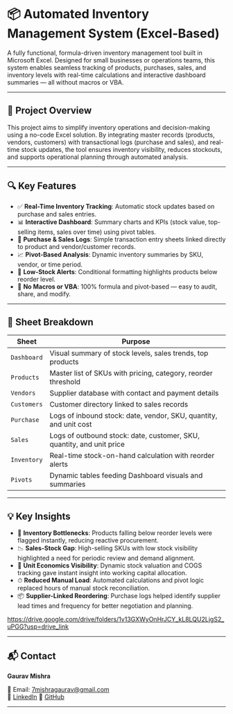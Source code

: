 # 📦 Automated Inventory Management System (Excel-Based)

A fully functional, formula-driven inventory management tool built in Microsoft Excel. Designed for small businesses or operations teams, this system enables seamless tracking of products, purchases, sales, and inventory levels with real-time calculations and interactive dashboard summaries — all without macros or VBA.

---

## 📘 Project Overview

This project aims to simplify inventory operations and decision-making using a no-code Excel solution. By integrating master records (products, vendors, customers) with transactional logs (purchase and sales), and real-time stock updates, the tool ensures inventory visibility, reduces stockouts, and supports operational planning through automated analysis.

---

## 🔍 Key Features

- ✅ **Real-Time Inventory Tracking**: Automatic stock updates based on purchase and sales entries.
- 📊 **Interactive Dashboard**: Summary charts and KPIs (stock value, top-selling items, sales over time) using pivot tables.
- 🔁 **Purchase & Sales Logs**: Simple transaction entry sheets linked directly to product and vendor/customer records.
- 📈 **Pivot-Based Analysis**: Dynamic inventory summaries by SKU, vendor, or time period.
- 🚨 **Low-Stock Alerts**: Conditional formatting highlights products below reorder level.
- 🧩 **No Macros or VBA**: 100% formula and pivot-based — easy to audit, share, and modify.

---

## 🧾 Sheet Breakdown

| Sheet        | Purpose                                                                 |
|--------------|-------------------------------------------------------------------------|
| `Dashboard`  | Visual summary of stock levels, sales trends, top products              |
| `Products`   | Master list of SKUs with pricing, category, reorder threshold           |
| `Vendors`    | Supplier database with contact and payment details                      |
| `Customers`  | Customer directory linked to sales records                              |
| `Purchase`   | Logs of inbound stock: date, vendor, SKU, quantity, and unit cost       |
| `Sales`      | Logs of outbound stock: date, customer, SKU, quantity, and unit price   |
| `Inventory`  | Real-time stock-on-hand calculation with reorder alerts                 |
| `Pivots`     | Dynamic tables feeding Dashboard visuals and summaries                  |

---

## 💡 Key Insights

- 📌 **Inventory Bottlenecks**: Products falling below reorder levels were flagged instantly, reducing reactive procurement.
- 📉 **Sales-Stock Gap**: High-selling SKUs with low stock visibility highlighted a need for periodic review and demand alignment.
- 🧮 **Unit Economics Visibility**: Dynamic stock valuation and COGS tracking gave instant insight into working capital allocation.
- ⏱ **Reduced Manual Load**: Automated calculations and pivot logic replaced hours of manual stock reconciliation.
- 📦 **Supplier-Linked Reordering**: Purchase logs helped identify supplier lead times and frequency for better negotiation and planning.

https://drive.google.com/drive/folders/1v13GXWyOnHrJCY_kL8LQU2LjgS2_uPGG?usp=drive_link

---

## 📬 Contact

**Gaurav Mishra**  
 
📧 Email: 7mishragaurav@gmail.com  
🔗 [LinkedIn](www.linkedin.com/in/gaurav-mishra-3788ba271)
🔗 [GitHub](https://github.com/mishragaurav7)

----
